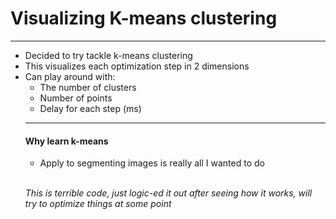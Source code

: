 <h1>Visualizing K-means clustering</h1>
<hr/>
<ul>
  <li>
    Decided to try tackle k-means clustering
  </li>
  <li>
    This visualizes each optimization step in 2 dimensions
  </li>
  <li>
    Can play around with:
    <ul>
      <li>
        The number of clusters
      </li>
      <li>
        Number of points
      </li>
      <li>
        Delay for each step (ms)
      </li>
    </ul>
<hr/>

<h4>Why learn k-means</h4>
<ul>
  <li>
    Apply to segmenting images is really all I wanted to do
  </li>
</ul>

<br/>

<em>This is terrible code, just logic-ed it out after seeing how it works, will  try to optimize things at some point</em>
  